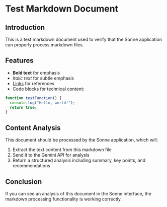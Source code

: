 # Test Markdown Document

## Introduction

This is a test markdown document used to verify that the Sonne application can properly process markdown files.

## Features

* **Bold text** for emphasis
* *Italic text* for subtle emphasis
* [Links](https://example.com) for references
* Code blocks for technical content:

```javascript
function testFunction() {
  console.log("Hello, world!");
  return true;
}
```

## Content Analysis

This document should be processed by the Sonne application, which will:

1. Extract the text content from this markdown file
2. Send it to the Gemini API for analysis
3. Return a structured analysis including summary, key points, and recommendations

## Conclusion

If you can see an analysis of this document in the Sonne interface, the markdown processing functionality is working correctly. 